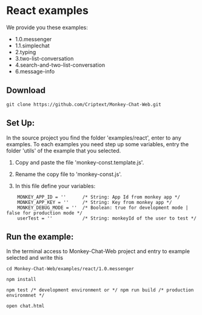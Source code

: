 # React examples

We provide you these examples:

- 1.0.messenger
- 1.1.simplechat
- 2.typing
- 3.two-list-conversation
- 4.search-and-two-list-conversation
- 6.message-info

## Download
```
git clone https://github.com/Criptext/Monkey-Chat-Web.git
```

## Set Up:
In the source project you find the folder 'examples/react', enter to any examples.
To each examples you need step up some variables, entry the folder 'utils' of the example that you selected.

1. Copy and paste the file 'monkey-const.template.js'.

2. Rename the copy file to 'monkey-const.js'.

3. In this file define your variables:
```
	MONKEY_APP_ID = ''		/* String: App Id from monkey app */
	MONKEY_APP_KEY = ''		/* String: Key from monkey app */
	MONKEY_DEBUG_MODE = ''	/* Boolean: true for development mode | false for production mode */
	userTest = ''			/* String: monkeyId of the user to test */
```

## Run the example:
In the terminal access to Monkey-Chat-Web project and entry to example selected and write this
```
cd Monkey-Chat-Web/examples/react/1.0.messenger

npm install

npm test /* development environment or */ npm run build /* production environmnet */

open chat.html
```